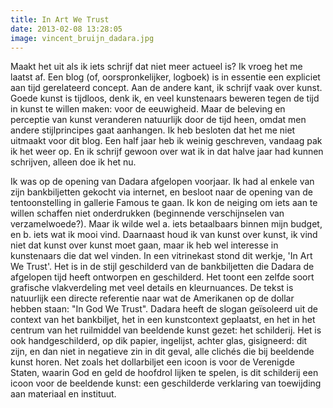 ```yaml
---
title: In Art We Trust
date: 2013-02-08 13:28:05
image: vincent_bruijn_dadara.jpg
---
```


Maakt het uit als ik iets schrijf dat niet meer actueel is? Ik vroeg het me laatst af. Een blog (of, oorspronkelijker, logboek) is in essentie een expliciet aan tijd gerelateerd concept. Aan de andere kant, ik schrijf vaak over kunst. Goede kunst is tijdloos, denk ik, en veel kunstenaars beweren tegen de tijd in kunst te willen maken: voor de eeuwigheid. Maar de beleving en perceptie van kunst veranderen natuurlijk door de tijd heen, omdat men andere stijlprincipes gaat aanhangen. Ik heb besloten dat het me niet uitmaakt voor dit blog. Een half jaar heb ik weinig geschreven, vandaag pak ik het weer op. En ik schrijf gewoon over wat ik in dat halve jaar had kunnen schrijven, alleen doe ik het nu.

Ik was op de opening van Dadara afgelopen voorjaar. Ik had al enkele van zijn bankbiljetten gekocht via internet, en besloot naar de opening van de tentoonstelling in gallerie Famous te gaan. Ik kon de neiging om iets aan te willen schaffen niet onderdrukken (beginnende verschijnselen van verzamelwoede?). Maar ik wilde wel a. iets betaalbaars binnen mijn budget, en b. iets wat ik mooi vind. Daarnaast houd ik van kunst over kunst, ik vind niet dat kunst over kunst moet gaan, maar ik heb wel interesse in kunstenaars die dat wel vinden. In een vitrinekast stond dit werkje, 'In Art We Trust'. Het is in de stijl geschilderd van de bankbiljetten die Dadara de afgelopen tijd heeft ontworpen en geschilderd. Het toont een zelfde soort grafische vlakverdeling met veel details en kleurnuances. De tekst is natuurlijk een directe referentie naar wat de Amerikanen op de dollar hebben staan: "In God We Trust". Dadara heeft de slogan geïsoleerd uit de context van het bankbiljet, het in een kunstcontext geplaatst, en het in het centrum van het ruilmiddel van beeldende kunst gezet: het schilderij. Het is ook handgeschilderd, op dik papier, ingelijst, achter glas, gisigneerd: dit zijn, en dan niet in negatieve zin in dit geval, alle clichés die bij beeldende kunst horen. Net zoals het dollarbiljet een icoon is voor de Verenigde Staten, waarin God en geld de hoofdrol lijken te spelen, is dit schilderij een icoon voor de beeldende kunst: een geschilderde verklaring van toewijding aan materiaal en instituut.
